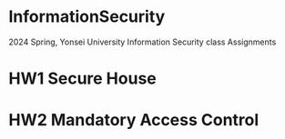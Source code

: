 # InformationSecurity
2024 Spring, Yonsei University Information Security class Assignments

# HW1 Secure House

# HW2 Mandatory Access Control